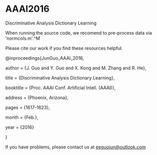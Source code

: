 # AAAI2016
Discriminative Analysis Dictionary Learning

When running the source code, we recomend to pre-process data via 'normcols.m'.^M


Please cite our work if you find these resources helpful.

@inproceedings{JunGuo_AAAI_2016,

  author = {J. Guo and Y. Guo and X. Kong and M. Zhang and R. He},
  
  title = {Discriminative Analysis Dictionary Learning},
  
  booktitle = {Proc. AAAI Conf. Artificial Intell. (AAAI)},
  
  address = {Phoenix, Arizona},
  
  pages = {1617-1623},
  
  month = {Feb.},
  
  year = {2016}
  
}

If you have problems, please contact us at eeguojun@outlook.com
